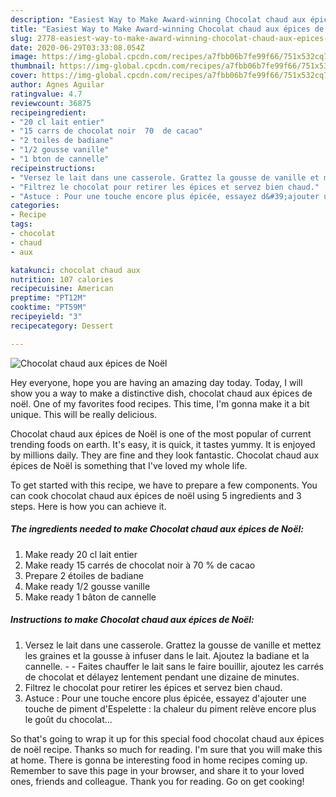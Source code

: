 ```yaml
---
description: "Easiest Way to Make Award-winning Chocolat chaud aux épices de Noël"
title: "Easiest Way to Make Award-winning Chocolat chaud aux épices de Noël"
slug: 2778-easiest-way-to-make-award-winning-chocolat-chaud-aux-epices-de-noel
date: 2020-06-29T03:33:08.054Z
image: https://img-global.cpcdn.com/recipes/a7fbb06b7fe99f66/751x532cq70/chocolat-chaud-aux-epices-de-noel-photo-principale-de-la-recette.jpg
thumbnail: https://img-global.cpcdn.com/recipes/a7fbb06b7fe99f66/751x532cq70/chocolat-chaud-aux-epices-de-noel-photo-principale-de-la-recette.jpg
cover: https://img-global.cpcdn.com/recipes/a7fbb06b7fe99f66/751x532cq70/chocolat-chaud-aux-epices-de-noel-photo-principale-de-la-recette.jpg
author: Agnes Aguilar
ratingvalue: 4.7
reviewcount: 36875
recipeingredient:
- "20 cl lait entier"
- "15 carrs de chocolat noir  70  de cacao"
- "2 toiles de badiane"
- "1/2 gousse vanille"
- "1 bton de cannelle"
recipeinstructions:
- "Versez le lait dans une casserole. Grattez la gousse de vanille et mettez les graines et la gousse à infuser dans le lait. Ajoutez la badiane et la cannelle.  Faites chauffer le lait sans le faire bouillir, ajoutez les carrés de chocolat et délayez lentement pendant une dizaine de minutes."
- "Filtrez le chocolat pour retirer les épices et servez bien chaud."
- "Astuce : Pour une touche encore plus épicée, essayez d&#39;ajouter une touche de piment d&#39;Espelette : la chaleur du piment relève encore plus le goût du chocolat..."
categories:
- Recipe
tags:
- chocolat
- chaud
- aux

katakunci: chocolat chaud aux 
nutrition: 107 calories
recipecuisine: American
preptime: "PT12M"
cooktime: "PT59M"
recipeyield: "3"
recipecategory: Dessert

---
```



![Chocolat chaud aux épices de Noël](https://img-global.cpcdn.com/recipes/a7fbb06b7fe99f66/751x532cq70/chocolat-chaud-aux-epices-de-noel-photo-principale-de-la-recette.jpg)

Hey everyone, hope you are having an amazing day today. Today, I will show you a way to make a distinctive dish, chocolat chaud aux épices de noël. One of my favorites food recipes. This time, I'm gonna make it a bit unique. This will be really delicious.



Chocolat chaud aux épices de Noël is one of the most popular of current trending foods on earth. It's easy, it is quick, it tastes yummy. It is enjoyed by millions daily. They are fine and they look fantastic. Chocolat chaud aux épices de Noël is something that I've loved my whole life.


To get started with this recipe, we have to prepare a few components. You can cook chocolat chaud aux épices de noël using 5 ingredients and 3 steps. Here is how you can achieve it.

<!--inarticleads1-->

##### The ingredients needed to make Chocolat chaud aux épices de Noël:

1. Make ready 20 cl lait entier
1. Make ready 15 carrés de chocolat noir à 70 % de cacao
1. Prepare 2 étoiles de badiane
1. Make ready 1/2 gousse vanille
1. Make ready 1 bâton de cannelle




<!--inarticleads2-->

##### Instructions to make Chocolat chaud aux épices de Noël:

1. Versez le lait dans une casserole. Grattez la gousse de vanille et mettez les graines et la gousse à infuser dans le lait. Ajoutez la badiane et la cannelle. -  - Faites chauffer le lait sans le faire bouillir, ajoutez les carrés de chocolat et délayez lentement pendant une dizaine de minutes.
1. Filtrez le chocolat pour retirer les épices et servez bien chaud.
1. Astuce : Pour une touche encore plus épicée, essayez d&#39;ajouter une touche de piment d&#39;Espelette : la chaleur du piment relève encore plus le goût du chocolat...




So that's going to wrap it up for this special food chocolat chaud aux épices de noël recipe. Thanks so much for reading. I'm sure that you will make this at home. There is gonna be interesting food in home recipes coming up. Remember to save this page in your browser, and share it to your loved ones, friends and colleague. Thank you for reading. Go on get cooking!
